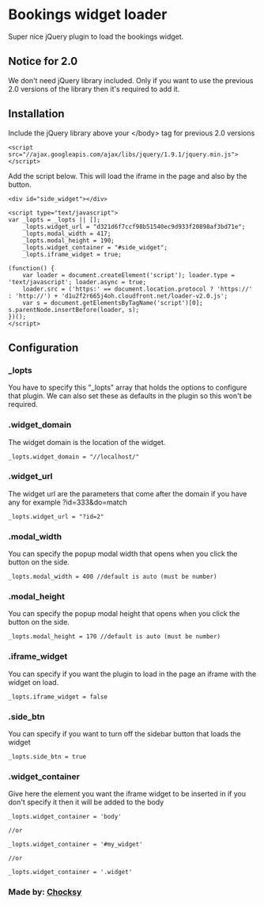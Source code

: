 # Bookings widget loader

Super nice jQuery plugin to load the bookings widget.

## Notice for 2.0

We don't need jQuery library included. Only if you want to use the previous 2.0 versions of the library then it's required to add it.

## Installation

Include the jQuery library above your &lt;/body&gt; tag for previous 2.0 versions 

	<script src="//ajax.googleapis.com/ajax/libs/jquery/1.9.1/jquery.min.js"></script>

Add the script below. This will load the iframe in the page and also by the button.
	
	<div id="side_widget"></div>

	<script type="text/javascript">
    var _lopts = _lopts || [];
        _lopts.widget_url = "d321d6f7ccf98b51540ec9d933f20898af3bd71e";
        _lopts.modal_width = 417;
        _lopts.modal_height = 190;
        _lopts.widget_container = "#side_widget";
        _lopts.iframe_widget = true;

    (function() {
        var loader = document.createElement('script'); loader.type = 'text/javascript'; loader.async = true;
        loader.src = ('https:' == document.location.protocol ? 'https://' : 'http://') + 'd1u2f2r665j4oh.cloudfront.net/loader-v2.0.js';
        var s = document.getElementsByTagName('script')[0]; s.parentNode.insertBefore(loader, s);
    })();
	</script>   


## Configuration

### _lopts

You have to specify this "_lopts" array that holds the options to configure that plugin. We can also set these as defaults in the plugin so this won't be required.

### .widget_domain

The widget domain is the location of the widget.

	_lopts.widget_domain = "//localhost/"

### .widget_url

The widget url are the parameters that come after the domain if you have any for example ?id=333&do=match

	_lopts.widget_url = "?id=2"

### .modal_width

You can specify the popup modal width that opens when you click the button on the side.

	_lopts.modal_width = 400 //default is auto (must be number)

### .modal_height

You can specify the popup modal height that opens when you click the button on the side.

	_lopts.modal_height = 170 //default is auto (must be number)

### .iframe_widget

You can specify if you want the plugin to load in the page an iframe with the widget on load.

	_lopts.iframe_widget = false

### .side_btn

You can specify if you want to turn off the sidebar button that loads the widget

	_lopts.side_btn = true

### .widget_container

Give here the element you want the iframe widget to be inserted in if you don't specify it then it will be added to the body

	_lopts.widget_container = 'body' 

	//or 

	_lopts.widget_container = '#my_widget'

	//or

	_lopts.widget_container = '.widget'


### Made by: [Chocksy](http://github.com/Chocksy)
